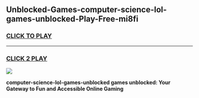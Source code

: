 
## Unblocked-Games-computer-science-lol-games-unblocked-Play-Free-mi8fi
<h3>
<a href="https://premium76.site?title=computer-science-lol-games-unblocked&ref=21A">CLICK TO PLAY</a></h3>
<hr>

<h3>
<a href="https://premium76.site?title=computer-science-lol-games-unblocked&ref=21A">CLICK 2 PLAY</a>
  
</h3>

<a href="https://premium76.site?title=computer-science-lol-games-unblocked&ref=21A"><img src="https://clearcache.store/games.png"></a>


**computer-science-lol-games-unblocked games unblocked: Your Gateway to Fun and Accessible Online Gaming**
